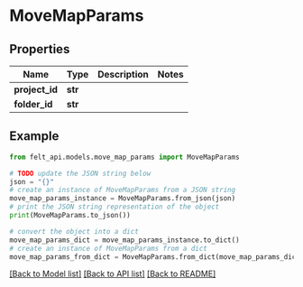 # MoveMapParams


## Properties

Name | Type | Description | Notes
------------ | ------------- | ------------- | -------------
**project_id** | **str** |  | 
**folder_id** | **str** |  | 

## Example

```python
from felt_api.models.move_map_params import MoveMapParams

# TODO update the JSON string below
json = "{}"
# create an instance of MoveMapParams from a JSON string
move_map_params_instance = MoveMapParams.from_json(json)
# print the JSON string representation of the object
print(MoveMapParams.to_json())

# convert the object into a dict
move_map_params_dict = move_map_params_instance.to_dict()
# create an instance of MoveMapParams from a dict
move_map_params_from_dict = MoveMapParams.from_dict(move_map_params_dict)
```
[[Back to Model list]](../README.md#documentation-for-models) [[Back to API list]](../README.md#documentation-for-api-endpoints) [[Back to README]](../README.md)



